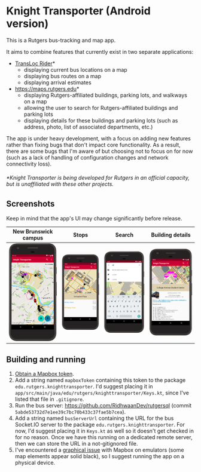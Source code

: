 # Knight Transporter (Android version)

This is a Rutgers bus-tracking and map app.

It aims to combine features that currently exist in two separate applications:
- [TransLoc Rider](https://translocrider.com)*
  - displaying current bus locations on a map
  - displaying bus routes on a map
  - displaying arrival estimates
- <https://maps.rutgers.edu>*
  - displaying Rutgers-affiliated buildings, parking lots, and walkways on a map
  - allowing the user to search for Rutgers-affiliated buildings and parking lots
  - displaying details for these buildings and parking lots (such as address, photo, list of associated departments, etc.)

The app is under heavy development, with a focus on adding new features rather than fixing bugs that don't impact core functionality.
As a result, there are some bugs that I'm aware of but choosing not to focus on for now (such as a lack of handling of configuration changes and network connectivity loss).

###### *Knight Transporter is being developed for Rutgers in an official capacity, but is unaffiliated with these other projects.

## Screenshots

Keep in mind that the app's UI may change significantly before release.

| New Brunswick campus | Stops | Search | Building details |
|:-:|:-:|:-:|:-:|
![New Brunswick campus](screenshots/zoomed_out.png) | ![Stops](screenshots/livingston_plaza_stop.png) | ![Search](screenshots/search.png) | ![Building details](screenshots/building_details.png) |

## Building and running

1. [Obtain a Mapbox token](https://account.mapbox.com/access-tokens/create).
2. Add a string named `mapboxToken` containing this token to the package `edu.rutgers.knighttransporter`. I'd suggest placing it in `app/src/main/java/edu/rutgers/knighttransporter/Keys.kt`, since I've listed that file in `.gitignore`.
3. Run the bus server: <https://github.com/RidhwaanDev/rutgersql> (commit `5abde53732d7e1ee39c7bc70b433c37fae5b7cea`).
4. Add a string named `busServerUrl` containing the URL for the bus Socket.IO server to the package `edu.rutgers.knighttransporter`. For now, I'd suggest placing it in `Keys.kt` as well so it doesn't get checked in for no reason. Once we have this running on a dedicated remote server, then we can store the URL in a not-gitignored file.
5. I've encountered a [graphical issue](https://github.com/mapbox/mapbox-gl-native/issues/10829) with Mapbox on emulators (some map elements appear solid black), so I suggest running the app on a physical device.

